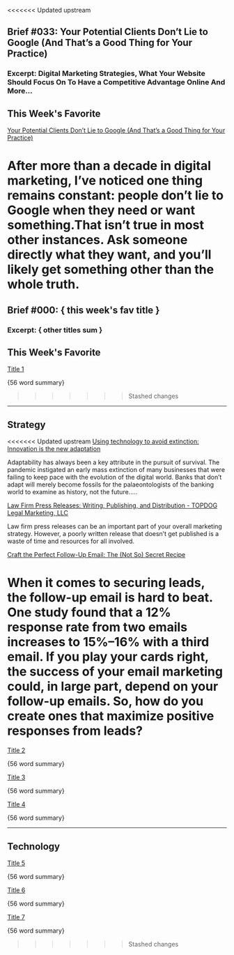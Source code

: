 
<<<<<<< Updated upstream
## Brief #033: Your Potential Clients Don’t Lie to Google (And That’s a Good Thing for Your Practice)

### Excerpt: Digital Marketing Strategies, What Your Website Should Focus On To Have a Competitive Advantage Online And More...

## This Week's Favorite

[Your Potential Clients Don’t Lie to Google (And That’s a Good Thing for Your Practice)](https://www.lawlytics.com/blog/your-potential-clients-dont-lie-to-google/) 

After more than a decade in digital marketing, I’ve noticed one thing remains constant: **people don’t lie to Google when they need or want something**.That isn’t true in most other instances. Ask someone directly what they want, and you’ll likely get something other than the whole truth.
=======
## Brief #000: { this week's fav title }

### Excerpt: { other titles sum }

## This Week's Favorite

[Title 1]() 

{56 word summary}
>>>>>>> Stashed changes

----

## Strategy

<<<<<<< Updated upstream
[Using technology to avoid extinction: Innovation is the new adaptation](https://www.smeweb.com/?p=10562)

Adaptability has always been a key attribute in the pursuit of survival. The pandemic instigated an early mass extinction of many businesses that were failing to keep pace with the evolution of the digital world. Banks that don’t adapt will merely become fossils for the palaeontologists of the banking world to examine as history, not the future.....

[Law Firm Press Releases: Writing, Publishing, and Distribution - TOPDOG Legal Marketing, LLC](https://topdoglegalmarketing.com/law-firm-press-releases/)

Law firm press releases can be an important part of your overall marketing strategy. However, a poorly written release that doesn’t get published is a waste of time and resources for all involved.

[Craft the Perfect Follow-Up Email: The (Not So) Secret Recipe](https://www.legalmarketingblog.com/client-communications/craft-the-perfect-follow-up-email-the-not-so-secret-recipe/)

When it comes to securing leads, the follow-up email is hard to beat. One study found that a 12% response rate from two emails increases to 15%–16% with a third email. If you play your cards right, the success of your email marketing could, in large part, depend on your follow-up emails. So, how do you create ones that maximize positive responses from leads?
=======
[Title 2]()

{56 word summary}


[Title 3]()

{56 word summary}


[Title 4]()

{56 word summary}


----

## Technology

[Title 5]()

{56 word summary}


[Title 6]()

{56 word summary}


[Title 7]()

{56 word summary}



>>>>>>> Stashed changes

